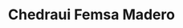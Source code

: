 ---
title: "Chedraui Femsa Madero"
url: /oaxaca-de-juarez/chedraui-femsa-madero/
shop: supermercado
---